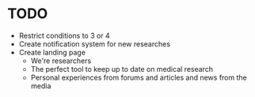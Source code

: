 TODO
=============================

* Restrict conditions to 3 or 4
* Create notification system for new researches
* Create landing page
    - We're researchers
    - The perfect tool to keep up to date on medical research
    - Personal experiences from forums and articles and news from the media
    